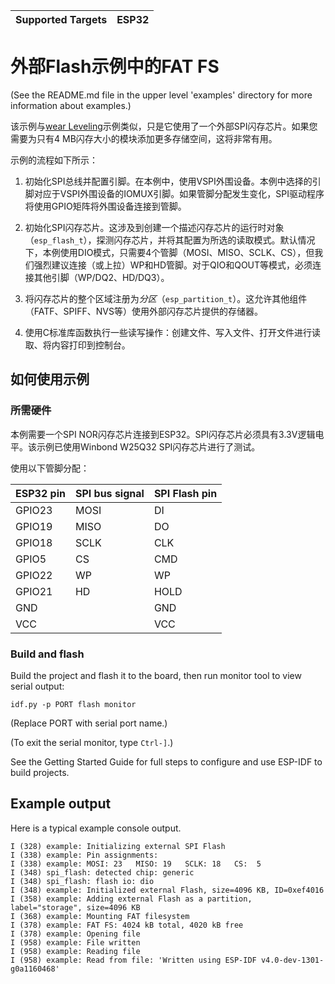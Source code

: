 | Supported Targets | ESP32 |
| ----------------- | ----- |

# 外部Flash示例中的FAT FS

(See the README.md file in the upper level 'examples' directory for more information about examples.)

该示例与[wear Leveling](../wear_levelling/README.md)示例类似，只是它使用了一个外部SPI闪存芯片。如果您需要为只有4 MB闪存大小的模块添加更多存储空间，这将非常有用。

示例的流程如下所示：

1. 初始化SPI总线并配置引脚。在本例中，使用VSPI外围设备。本例中选择的引脚对应于VSPI外围设备的IOMUX引脚。如果管脚分配发生变化，SPI驱动程序将使用GPIO矩阵将外围设备连接到管脚。

2. 初始化SPI闪存芯片。这涉及到创建一个描述闪存芯片的运行时对象（`esp_flash_t`），探测闪存芯片，并将其配置为所选的读取模式。默认情况下，本例使用DIO模式，只需要4个管脚（MOSI、MISO、SCLK、CS），但我们强烈建议连接（或上拉）WP和HD管脚。对于QIO和QOUT等模式，必须连接其他引脚（WP/DQ2、HD/DQ3）。

3. 将闪存芯片的整个区域注册为*分区*（`esp_partition_t`）。这允许其他组件（FATF、SPIFF、NVS等）使用外部闪存芯片提供的存储器。

4. 使用C标准库函数执行一些读写操作：创建文件、写入文件、打开文件进行读取、将内容打印到控制台。

## 如何使用示例

### 所需硬件

本例需要一个SPI NOR闪存芯片连接到ESP32。SPI闪存芯片必须具有3.3V逻辑电平。该示例已使用Winbond W25Q32 SPI闪存芯片进行了测试。

使用以下管脚分配：

ESP32 pin     | SPI bus signal | SPI Flash pin 
--------------|----------------|----------------
GPIO23        | MOSI           | DI
GPIO19        | MISO           | DO
GPIO18        | SCLK           | CLK
GPIO5         | CS             | CMD
GPIO22        | WP             | WP
GPIO21        | HD             | HOLD
GND           |                | GND
VCC           |                | VCC

### Build and flash

Build the project and flash it to the board, then run monitor tool to view serial output:

```
idf.py -p PORT flash monitor
```

(Replace PORT with serial port name.)

(To exit the serial monitor, type ``Ctrl-]``.)

See the Getting Started Guide for full steps to configure and use ESP-IDF to build projects.

## Example output

Here is a typical example console output. 

```
I (328) example: Initializing external SPI Flash
I (338) example: Pin assignments:
I (338) example: MOSI: 23   MISO: 19   SCLK: 18   CS:  5
I (348) spi_flash: detected chip: generic
I (348) spi_flash: flash io: dio
I (348) example: Initialized external Flash, size=4096 KB, ID=0xef4016
I (358) example: Adding external Flash as a partition, label="storage", size=4096 KB
I (368) example: Mounting FAT filesystem
I (378) example: FAT FS: 4024 kB total, 4020 kB free
I (378) example: Opening file
I (958) example: File written
I (958) example: Reading file
I (958) example: Read from file: 'Written using ESP-IDF v4.0-dev-1301-g0a1160468'
```
